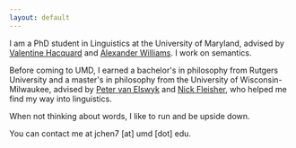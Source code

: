 ```yaml
---
layout: default
---
```


I am a PhD student in Linguistics at the University of Maryland, advised by [Valentine Hacquard](https://valentinehacquard.org) and [Alexander Williams](https://alexanderwilliams.org). I work on semantics.

Before coming to UMD, I earned a bachelor's in philosophy from Rutgers University and a master's in philosophy from the University of Wisconsin-Milwaukee, advised by [Peter van Elswyk](https://site.northwestern.edu/vanelswyk/) and [Nick Fleisher](https://sites.uwm.edu/fleishen/), who helped me find my way into linguistics.

When not thinking about words, I like to run and be upside down.

You can contact me at jchen7 [at] umd [dot] edu.


